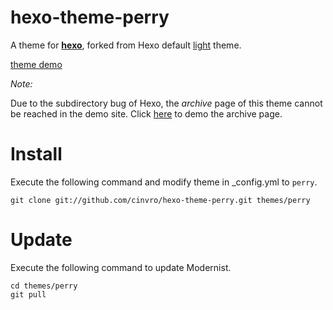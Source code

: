 hexo-theme-perry
=================

A theme for **[hexo][hexo]**, forked from Hexo default [light][light] theme.

[theme demo][demo] 

*Note:*

Due to the subdirectory bug of Hexo, the *archive* page of this theme cannot be reached in the demo site. Click [here][archive]
to demo the archive page.


Install
==============

Execute the following command and modify theme in _config.yml to `perry`.

`git clone git://github.com/cinvro/hexo-theme-perry.git themes/perry`

Update
=============

Execute the following command to update Modernist.
```
cd themes/perry
git pull
```





[hexo]: https://github.com/tommy351/hexo
[light]: https://github.com/tommy351/hexo-theme-light
[demo]: http://cinvro.com/perry-demo/
[archive]: http://cinvro.com/perry-demo/archives


